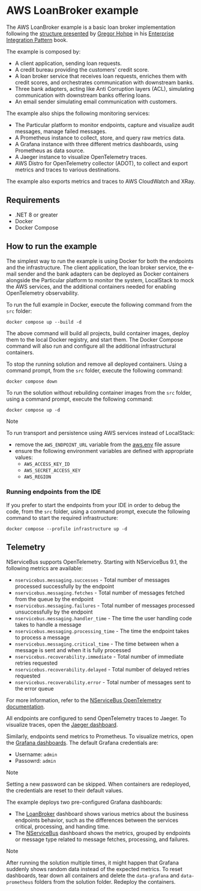# AWS LoanBroker example

The AWS LoanBroker example is a basic loan broker implementation following the [structure presented](https://www.enterpriseintegrationpatterns.com/patterns/messaging/ComposedMessagingExample.html) by [Gregor Hohpe](https://www.enterpriseintegrationpatterns.com/gregor.html) in his [Enterprise Integration Pattern](https://www.enterpriseintegrationpatterns.com/) book.

The example is composed by:

- A client application, sending loan requests.
- A credit bureau providing the customers' credit score.
- A loan broker service that receives loan requests, enriches them with credit scores, and orchestrates communication with downstream banks.
- Three bank adapters, acting like Anti Corruption layers (ACL), simulating communication with downstream banks offering loans.
- An email sender simulating email communication with customers.

The example also ships the following monitoring services:

- The Particular platform to monitor endpoints, capture and visualize audit messages, manage failed messages.
- A Prometheus instance to collect, store, and query raw metrics data.
- A Grafana instance with three different metrics dashboards, using Prometheus as data source.
- A Jaeger instance to visualize OpenTelemetry traces.
- AWS Distro for OpenTelemetry collector (ADOT), to collect and export metrics and traces to various destinations.

The example also exports metrics and traces to AWS CloudWatch and XRay.

## Requirements

- .NET 8 or greater
- Docker
- Docker Compose

## How to run the example

The simplest way to run the example is using Docker for both the endpoints and the infrastructure.
The client application, the loan broker service, the e-mail sender and the bank adapters can be deployed as Docker containers alongside the Particular platform to monitor the system, LocalStack to mock the AWS services, and the additional containers needed for enabling OpenTelemetry observability. 

To run the full example in Docker, execute the following command from the `src` folder:

```shell
docker compose up --build -d
```

The above command will build all projects, build container images, deploy them to the local Docker registry, and start them. 
The Docker Compose command will also run and configure all the additional infrastructural containers.

To stop the running solution and remove all deployed containers. Using a command prompt, from the `src` folder, execute the following command:

```shell
docker compose down
```

To run the solution without rebuilding container images from the `src` folder, using a command prompt, execute the following command:

```shell
docker compose up -d
```

> [!Note]
> To run transport and persistence using AWS services instead of LocalStack: 
> - remove the `AWS_ENDPOINT_URL` variable from the [aws.env](src/aws.env) file assure
> - ensure the following environment variables are defined with appropriate values:
>   - `AWS_ACCESS_KEY_ID`
>   - `AWS_SECRET_ACCESS_KEY`
>   - `AWS_REGION`

### Running endpoints from the IDE

If you prefer to start the endpoints from your IDE in order to debug the code, from the `src` folder, using a command prompt, execute the following command to start the required infrastructure:

```shell
docker compose --profile infrastructure up -d
```

## Telemetry

NServiceBus supports OpenTelemetry. Starting with NServiceBus 9.1, the following metrics are available:

- `nservicebus.messaging.successes` - Total number of messages processed successfully by the endpoint
- `nservicebus.messaging.fetches` - Total number of messages fetched from the queue by the endpoint
- `nservicebus.messaging.failures` - Total number of messages processed unsuccessfully by the endpoint
- `nservicebus.messaging.handler_time` - The time the user handling code takes to handle a message
- `nservicebus.messaging.processing_time` - The time the endpoint takes to process a message
- `nservicebus.messaging.critical_time` - The time between when a message is sent and when it is fully processed
- `nservicebus.recoverability.immediate` - Total number of immediate retries requested
- `nservicebus.recoverability.delayed` - Total number of delayed retries requested
- `nservicebus.recoverability.error` - Total number of messages sent to the error queue

For more information, refer to the [NServiceBus OpenTelemetry documentation](https://docs.particular.net/nservicebus/operations/opentelemetry).

All endpoints are configured to send OpenTelemetry traces to Jaeger. To visualize traces, open the [Jaeger dashboard](http://localhost:16686).

Similarly, endpoints send metrics to Prometheus. To visualize metrics, open the [Grafana dashboards](http://localhost:3000/dashboards). The default Grafana credentials are:

- Username: `admin`
- Passowrd: `admin`

> [!NOTE]
> Setting a new password can be skipped. When containers are redeployed, the credentials are reset to their default values.

The example deploys two pre-configured Grafana dashboards:

- The [LoanBroker](http://localhost:3000/d/edmhjobnxatc0b/loanbroker?orgId=1&refresh=5s) dashboard shows various metrics about the business endpoints behavior, such as the differences between the services critical, processing, and handing time.
- The [NServiceBus](http://localhost:3000/d/MHqYOIqnz/nservicebus?orgId=1&refresh=5s) dashboard shows the metrics, grouped by endpoints or message type related to message fetches, processing, and failures.  

> [!NOTE]
> After running the solution multiple times, it might happen that Grafana suddenly shows random data instead of the expected metrics. To reset dashboards, tear down all containers and delete the `data-grafana` and `data-prometheus` folders from the solution folder. Redeploy the containers.
